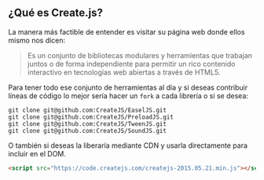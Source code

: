 ## ¿Qué es Create.js?

La manera más factible de entender es visitar su página web donde ellos mismo nos dicen:
> Es un conjunto de bibliotecas modulares y herramientas que trabajan juntos o de forma independiente para permitir un rico contenido interactivo en tecnologías web abiertas a través de HTML5.

Para tener todo ese conjunto de herramientas al día y si deseas contribuir líneas de código lo mejor sería hacer un ```fork``` a cada librería o si se desea:

```
git clone git@github.com:CreateJS/EaselJS.git
git clone git@github.com:CreateJS/PreloadJS.git
git clone git@github.com:CreateJS/TweenJS.git
git clone git@github.com:CreateJS/SoundJS.git
```

O también si deseas la liberaría mediante CDN y usarla directamente para incluir en el DOM.

```html
<script src="https://code.createjs.com/createjs-2015.05.21.min.js"></script>
```


